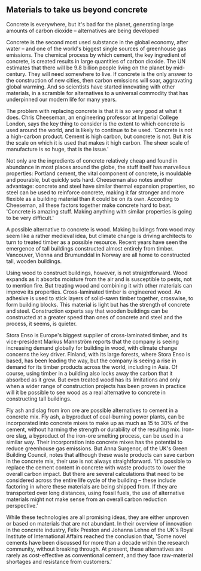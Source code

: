 ## Materials to take us beyond concrete

Concrete is everywhere, but it's bad for the planet, generating large amounts of carbon dioxide – alternatives are being developed

Concrete is the second most used substance in the global economy, after water – and one of the world's biggest single sources of greenhouse gas emissions. The chemical process by which cement, the key ingredient of concrete, is created results in large quantities of carbon dioxide. The UN estimates that there will be 9.8 billion people living on the planet by mid-century. They will need somewhere to live. If concrete is the only answer to the construction of new cities, then carbon emissions will soar, aggravating global warming. And so scientists have started innovating with other materials, in a scramble for alternatives to a universal commodity that has underpinned our modern life for many years.

The problem with replacing concrete is that it is so very good at what it does. Chris Cheeseman, an engineering professor at Imperial College London, says the key thing to consider is the extent to which concrete is used around the world, and is likely to continue to be used. ‘Concrete is not a high-carbon product. Cement is high carbon, but concrete is not. But it is the scale on which it is used that makes it high carbon. The sheer scale of manufacture is so huge, that is the issue.'

Not only are the ingredients of concrete relatively cheap and found in abundance in most places around the globe, the stuff itself has marvellous properties: Portland cement, the vital component of concrete, is mouldable and pourable, but quickly sets hard. Cheeseman also notes another advantage: concrete and steel have similar thermal expansion properties, so steel can be used to reinforce concrete, making it far stronger and more flexible as a building material than it could be on its own. According to Cheeseman, all these factors together make concrete hard to beat. 'Concrete is amazing stuff. Making anything with similar properties is going to be very difficult.'

A possible alternative to concrete is wood. Making buildings from wood may seem like a rather medieval idea, but climate change is driving architects to turn to treated timber as a possible resource. Recent years have seen the emergence of tall buildings constructed almost entirely from timber. Vancouver, Vienna and Brumunddal in Norway are all home to constructed tall, wooden buildings.

Using wood to construct buildings, however, is not straightforward. Wood expands as it absorbs moisture from the air and is susceptible to pests, not to mention fire. But treating wood and combining it with other materials can improve its properties. Cross-laminated timber is engineered wood. An adhesive is used to stick layers of solid-sawn timber together, crosswise, to form building blocks. This material is light but has the strength of concrete and steel. Construction experts say that wooden buildings can be constructed at a greater speed than ones of concrete and steel and the process, it seems, is quieter.

Stora Enso is Europe's biggest supplier of cross-laminated timber, and its vice-president Markus Mannström reports that the company is seeing increasing demand globally for building in wood, with climate change concerns the key driver. Finland, with its large forests, where Stora Enso is based, has been leading the way, but the company is seeing a rise in demand for its timber products across the world, including in Asia. Of course, using timber in a building also locks away the carbon that it absorbed as it grew. But even treated wood has its limitations and only when a wider range of construction projects has been proven in practice will it be possible to see wood as a real alternative to concrete in constructing tall buildings.

Fly ash and slag from iron ore are possible alternatives to cement in a concrete mix. Fly ash, a byproduct of coal-burning power plants, can be incorporated into concrete mixes to make up as much as 15 to 30% of the cement, without harming the strength or durability of the resulting mix. Iron-ore slag, a byproduct of the iron-ore smelting process, can be used in a similar way. Their incorporation into concrete mixes has the potential to reduce greenhouse gas emissions. But Anna Surgenor, of the UK's Green Building Council, notes that although these waste products can save carbon in the concrete mix, their use is not always straightforward. 'It's possible to replace the cement content in concrete with waste products to lower the overall carbon impact. But there are several calculations that need to be considered across the entire life cycle of the building – these include factoring in where these materials are being shipped from. If they are transported over long distances, using fossil fuels, the use of alternative materials might not make sense from an overall carbon reduction perspective.'

While these technologies are all promising ideas, they are either unproven or based on materials that are not abundant. In their overview of innovation in the concrete industry, Felix Preston and Johanna Lehne of the UK's Royal Institute of International Affairs reached the conclusion that, 'Some novel cements have been discussed for more than a decade within the research community, without breaking through. At present, these alternatives are rarely as cost-effective as conventional cement, and they face raw-material shortages and resistance from customers.'
